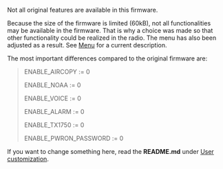 Not all original features are available in this firmware.

Because the size of the firmware is limited (60kB), not all functionalities may be available in the firmware. That is why a choice was made so that other functionality could be realized in the radio.
The menu has also been adjusted as a result. See [Menu](https://github.com/egzumer/uv-k5-firmware-custom/wiki/Menu) for a current description.

The most important differences compared to the original firmware are:

> ENABLE_AIRCOPY        := 0 
> 
> ENABLE_NOAA           := 0 
> 
> ENABLE_VOICE          := 0 
> 
> ENABLE_ALARM          := 0 
> 
> ENABLE_TX1750         := 0 
> 
> ENABLE_PWRON_PASSWORD := 0 

If you want to change something here, read the **README.md** under [User customization](https://github.com/egzumer/uv-k5-firmware-custom/blob/main/README.md#user-customization).